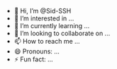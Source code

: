 - 👋 Hi, I’m @Sid-SSH
- 👀 I’m interested in ...
- 🌱 I’m currently learning ...
- 💞️ I’m looking to collaborate on ...
- 📫 How to reach me ...
- 😄 Pronouns: ...
- ⚡ Fun fact: ...

<!---
Sid-SSH/Sid-SSH is a ✨ special ✨ repository because its `README.md` (this file) appears on your GitHub profile.
You can click the Preview link to take a look at your changes.
--->
